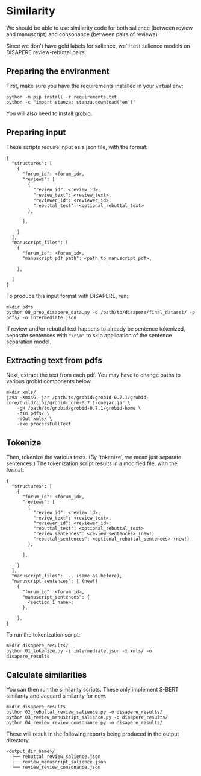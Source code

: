 # Similarity

We should be able to use similarity code for both salience (between review and manuscript) and consonance (between pairs of reviews).

Since we don't have gold labels for salience, we'll test salience models on DISAPERE review-rebuttal pairs.

## Preparing the environment
First, make sure you have the requirements installed in your virtual env:
```
python -m pip install -r requirements.txt
python -c "import stanza; stanza.download('en')"
```

You will also need to install [grobid](https://grobid.readthedocs.io/en/latest/).

## Preparing input
These scripts require input as a json file, with the format:

```
{
  "structures": [
    {
      "forum_id": <forum_id>,
      "reviews": [
        {
          "review_id": <review_id>,
          "review_text": <review_text>,
          "reviewer_id": <reviewer_id>,
          "rebuttal_text": <optional_rebuttal_text>
        },
        
      ],
      
    }
  ],
  "manuscript_files": [
    {
      "forum_id": <forum_id>,
      "manuscript_pdf_path": <path_to_manuscript_pdf>,
      
    },
    
  ]
}
```

To produce this input format with DISAPERE, run:

```
mkdir pdfs
python 00_prep_disapere_data.py -d /path/to/disapere/final_dataset/ -p pdfs/ -o intermediate.json
```
If review and/or rebuttal text happens to already be sentence tokenized, separate sentences with `"\n\n"` to skip application of the sentence separation model.

## Extracting text from pdfs
Next, extract the text from each pdf. You may have to change paths to various grobid components below.
```
mkdir xmls/
java -Xmx4G -jar /path/to/grobid/grobid-0.7.1/grobid-core/build/libs/grobid-core-0.7.1-onejar.jar \
    -gH /path/to/grobid/grobid-0.7.1/grobid-home \
    -dIn pdfs/ \
    -dOut xmls/ \
    -exe processFullText
```

## Tokenize
Then, tokenize the various texts. (By 'tokenize', we mean just separate sentences.) The tokenization script results in a modified file, with the format:
```
{
  "structures": [
    {
      "forum_id": <forum_id>,
      "reviews": [
        {
          "review_id": <review_id>,
          "review_text": <review_text>,
          "reviewer_id": <reviewer_id>,
          "rebuttal_text": <optional_rebuttal_text>
          "review_sentences": <review_sentences> (new!)
          "rebuttal_sentences": <optional_rebuttal_sentences> (new!)
        },
        
      ],
      
    }
  ],
  "manuscript_files": ... (same as before),
  "manuscript_sentences": [ (new!)
    {
      "forum_id": <forum_id>,
      "manuscript_sentences": {
        <section_1_name>: 
      },
      
    },
}
```

To run the tokenization script:
```
mkdir disapere_results/
python 01_tokenize.py -i intermediate.json -x xmls/ -o disapere_results
```

## Calculate similarities
You can then run the similarity scripts. These only implement S-BERT similarity and Jaccard similarity for now.

```
mkdir disapere_results
python 02_rebuttal_review_salience.py -o disapere_results/
python 03_review_manuscript_salience.py -o disapere_results/
python 04_review_review_consonance.py -o disapere_results/
```

These will result in the following reports being produced in the output directory:
```
<output_dir_name>/
  ├── rebuttal_review_salience.json
  ├── review_manuscript_salience.json
  └── review_review_consonance.json
```
